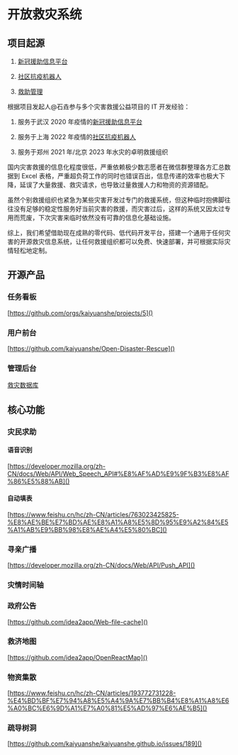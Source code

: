 # 开放救灾系统

## 项目起源

1. [新冠援助信息平台](https://kaiyuanshe.feishu.cn/wiki/wikcnJ2OZruHOe6qAOUYAph2teh)

2. [社区抗疫机器人](https://kaiyuanshe.feishu.cn/wiki/wikcnoHJGVAJktr0YTsYk1srSZd)

3. [救助管理](https://www.feishu.cn/base/bascn13ec58grsgfnJPYolq5Jwh?table=tblDRuHRLg0djlIe&view=vewWECjjsn)


根据项目发起人@石垚参与多个灾害救援公益项目的 IT 开发经验：

1. 服务于武汉 2020 年疫情的[新冠援助信息平台](https://kaiyuanshe.feishu.cn/wiki/wikcnJ2OZruHOe6qAOUYAph2teh)

2. 服务于上海 2022 年疫情的[社区抗疫机器人](https://kaiyuanshe.feishu.cn/wiki/wikcnoHJGVAJktr0YTsYk1srSZd)

3. 服务于郑州 2021 年/北京 2023 年水灾的卓明救援组织

国内灾害救援的信息化程度很低，严重依赖极少数志愿者在微信群整理各方汇总数据到 Excel 表格，严重超负荷工作的同时也错误百出，信息传递的效率也极大下降，延误了大量救援、救灾请求，也导致过量救援人力和物资的资源错配。

虽然个别救援组织也紧急为某些灾害开发过专门的救援系统，但这种临时抱佛脚往往没有足够的稳定性服务好当前灾害的救援，而灾害过后，这样的系统又因太过专用而荒废，下次灾害来临时依然没有可靠的信息化基础设施。


综上，我们希望借助现在成熟的零代码、低代码开发平台，搭建一个通用于任何灾害的开源救灾信息系统，让任何救援组织都可以免费、快速部署，并可根据实际灾情轻松地定制。

## 开源产品

### 任务看板

[https://github.com/orgs/kaiyuanshe/projects/5]()

### 用户前台

[https://github.com/kaiyuanshe/Open-Disaster-Rescue]()

### 管理后台

[救灾数据库](https://kaiyuanshe.feishu.cn/wiki/RwcswiKwii1hORkKCLecqOtDn7T?table=tblxpQ9wlidYAJ4f&view=vewiSHiZlT)

## 核心功能

### 灾民求助

#### 语音识别

[https://developer.mozilla.org/zh-CN/docs/Web/API/Web_Speech_API#%E8%AF%AD%E9%9F%B3%E8%AF%86%E5%88%AB]()

#### 自动填表

[https://www.feishu.cn/hc/zh-CN/articles/763023425825-%E8%AE%BE%E7%BD%AE%E8%A1%A8%E5%8D%95%E9%A2%84%E5%A1%AB%E9%BB%98%E8%AE%A4%E5%80%BC]()

### 寻亲广播

[https://developer.mozilla.org/zh-CN/docs/Web/API/Push_API]()

### 灾情时间轴



### 政府公告

[https://github.com/idea2app/Web-file-cache]()

### 救济地图

[https://github.com/idea2app/OpenReactMap]()

### 物资集散

[https://www.feishu.cn/hc/zh-CN/articles/193772731228-%E4%BD%BF%E7%94%A8%E5%A4%9A%E7%BB%B4%E8%A1%A8%E6%A0%BC%E6%9D%A1%E7%A0%81%E5%AD%97%E6%AE%B5]()

### 疏导树洞

[https://github.com/kaiyuanshe/kaiyuanshe.github.io/issues/189]()

